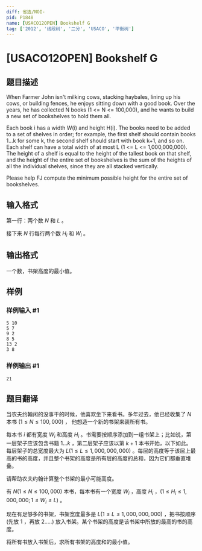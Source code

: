 ```yaml
---
diff: 省选/NOI-
pid: P1848
name: [USACO12OPEN] Bookshelf G
tag: ['2012', '线段树', '二分', 'USACO', '平衡树']
---
```

# [USACO12OPEN] Bookshelf G
## 题目描述

When Farmer John isn't milking cows, stacking haybales, lining up his cows, or building fences, he enjoys sitting down with a good book.  Over the years, he has collected N books (1 <= N <= 100,000), and he wants to build a new set of bookshelves to hold them all.

Each book i has a width W(i) and height H(i).  The books need to be added to a set of shelves in order; for example, the first shelf should contain books 1...k for some k, the second shelf should start with book k+1, and so on.  Each shelf can have a total width of at most L (1 <= L <= 1,000,000,000).  The height of a shelf is equal to the height of the tallest book on that shelf, and the height of the entire set of bookshelves is the sum of the heights of all the individual shelves, since they are all stacked vertically.

Please help FJ compute the minimum possible height for the entire set of bookshelves.
## 输入格式

第一行：两个数 $N$ 和 $L$ 。

接下来 $N$ 行每行两个数 $H_i$ 和 $W_i$ 。
## 输出格式

一个数，书架高度的最小值。
## 样例

### 样例输入 #1
```
5 10
5 7
9 2
8 5
13 2
3 8
```
### 样例输出 #1
```
21
```
## 题目翻译

当农夫约翰闲的没事干的时候，他喜欢坐下来看书。多年过去，他已经收集了 $N$ 本书 $(1 \le N \le 100,000)$ ， 他想造一个新的书架来装所有书。

每本书 $i$ 都有宽度 $W_i$ 和高度 $H_i$ 。书需要按顺序添加到一组书架上；比如说，第一层架子应该包含书籍 $1  ... k$ ，第二层架子应该以第 $k + 1$ 本书开始，以下如此。每层架子的总宽度最大为 $L(1 \le L \le 1,000,000,000)$ 。每层的高度等于该层上最高的书的高度，并且整个书架的高度是所有层的高度的总和，因为它们都垂直堆叠。

请帮助农夫约翰计算整个书架的最小可能高度。

有 $N(1 \le N \le 100,000)$ 本书，每本书有一个宽度 $W_i$ ，高度 $H_i$ ，$(1 \le H_i \le 1,000,000; 1 \le W_i \le L)$ 。

现在有足够多的书架，书架宽度最多是 $L (1 \le L \le 1,000,000,000)$ ，把书按顺序 $($先放 $1$ ，再放 $2.....)$ 放入书架。某个书架的高度是该书架中所放的最高的书的高度。

将所有书放入书架后，求所有书架的高度和的最小值。

